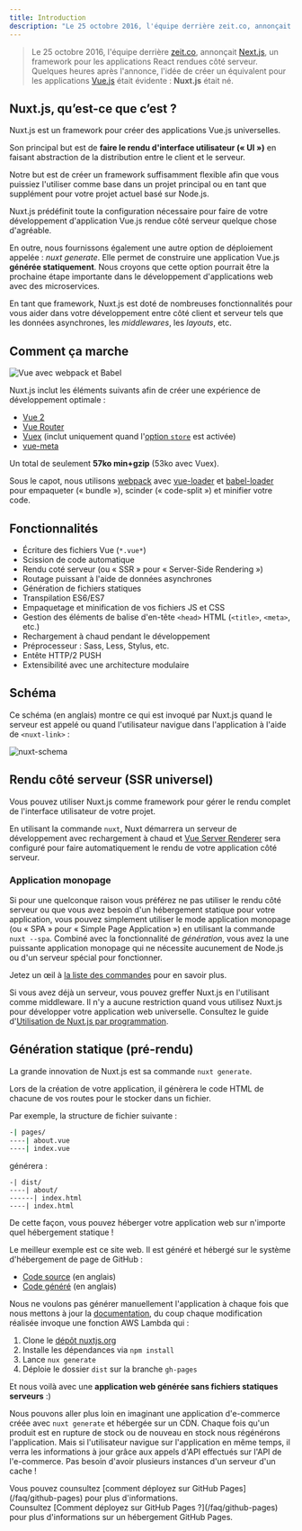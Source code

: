 ```yaml
---
title: Introduction
description: "Le 25 octobre 2016, l'équipe derrière zeit.co, annonçait Next.js, un framework pour les applications React rendues côté serveur. Quelques heures après l'annonce, l'idée de créer un équivalent pour les applications Vue.js était évidente : Nuxt.js était né."
---
```


> Le 25 octobre 2016, l'équipe derrière [zeit.co](https://zeit.co/), annonçait [Next.js](https://zeit.co/blog/next), un framework pour les applications React rendues côté serveur. Quelques heures après l'annonce, l'idée de créer un équivalent pour les applications [Vue.js](https://fr.vuejs.org) était évidente : **Nuxt.js** était né.

## Nuxt.js, qu’est-ce que c’est ?

Nuxt.js est un framework pour créer des applications Vue.js universelles.

Son principal but est de **faire le rendu d'interface utilisateur (« UI »)** en faisant abstraction de la distribution entre le client et le serveur.

Notre but est de créer un framework suffisamment flexible afin que vous puissiez l'utiliser comme base dans un projet principal ou en tant que supplément pour votre projet actuel basé sur Node.js.

Nuxt.js prédéfinit toute la configuration nécessaire pour faire de votre développement d'application Vue.js rendue côté serveur quelque chose d'agréable.

En outre, nous fournissons également une autre option de déploiement appelée : *nuxt generate*. Elle permet de construire une application Vue.js **générée statiquement**.
Nous croyons que cette option pourrait être la prochaine étape importante dans le développement d'applications web avec des microservices.

En tant que framework, Nuxt.js est doté de nombreuses fonctionnalités pour vous aider dans votre développement entre côté client et serveur tels que les données asynchrones, les *middlewares*, les *layouts*, etc.

## Comment ça marche

![Vue avec webpack et Babel](https://i.imgur.com/avEUftE.png)

Nuxt.js inclut les éléments suivants afin de créer une expérience de développement optimale :

- [Vue 2](https://fr.vuejs.org/)
- [Vue Router](https://router.vuejs.org/fr/)
- [Vuex](https://ssr.vuejs.org/fr/) (inclut uniquement quand l'[option `store`](/guide/vuex-store) est activée)
- [vue-meta](https://github.com/declandewet/vue-meta)

Un total de seulement **57ko min+gzip** (53ko avec Vuex).

Sous le capot, nous utilisons [webpack](https://github.com/webpack/webpack) avec [vue-loader](https://github.com/vuejs/vue-loader) et [babel-loader](https://github.com/babel/babel-loader) pour empaqueter (« bundle »), scinder (« code-split ») et minifier votre code.

## Fonctionnalités

- Écriture des fichiers Vue (`*.vue*`)
- Scission de code automatique
- Rendu coté serveur (ou « SSR » pour « Server-Side Rendering »)
- Routage puissant à l'aide de données asynchrones
- Génération de fichiers statiques
- Transpilation ES6/ES7
- Empaquetage et minification de vos fichiers JS et CSS
- Gestion des éléments de balise d'en-tête `<head>` HTML (`<title>`, `<meta>`, etc.)
- Rechargement à chaud pendant le développement
- Préprocesseur : Sass, Less, Stylus, etc.
- Entête HTTP/2 PUSH
- Extensibilité avec une architecture modulaire

## Schéma

Ce schéma (en anglais) montre ce qui est invoqué par Nuxt.js quand le serveur est appelé ou quand l'utilisateur navigue dans l'application à l'aide de `<nuxt-link>` :

![nuxt-schema](/nuxt-schema.png)

## Rendu côté serveur (SSR universel)

Vous pouvez utiliser Nuxt.js comme framework pour gérer le rendu complet de l'interface utilisateur de votre projet.

En utilisant la commande `nuxt`, Nuxt démarrera un serveur de développement avec rechargement à chaud et [Vue Server Renderer](https://ssr.vuejs.org/fr/) sera configuré pour faire automatiquement le rendu de votre application côté serveur.

### Application monopage

Si pour une quelconque raison vous préférez ne pas utiliser le rendu côté serveur ou que vous avez besoin d'un hébergement statique pour votre application, vous pouvez simplement utiliser le mode application monopage (ou « SPA » pour « Simple Page Application ») en utilisant la commande `nuxt --spa`. Combiné avec la fonctionnalité de *génération*, vous avez la une puissante application monopage qui ne nécessite aucunement de Node.js ou d'un serveur spécial pour fonctionner.

Jetez un œil à [la liste des commandes](/guide/commands) pour en savoir plus.

Si vous avez déjà un serveur, vous pouvez greffer Nuxt.js en l'utilisant comme middleware. Il n'y a aucune restriction quand vous utilisez Nuxt.js pour développer votre application web universelle. Consultez le guide d'[Utilisation de Nuxt.js par programmation](/api/nuxt).

## Génération statique (pré-rendu)

La grande innovation de Nuxt.js est sa commande `nuxt generate`.

Lors de la création de votre application, il génèrera le code HTML de chacune de vos routes pour le stocker dans un fichier.

Par exemple, la structure de fichier suivante :

```bash
-| pages/
----| about.vue
----| index.vue
```

générera :

```
-| dist/
----| about/
------| index.html
----| index.html
```

De cette façon, vous pouvez héberger votre application web sur n'importe quel hébergement statique !

Le meilleur exemple est ce site web. Il est généré et hébergé sur le système d'hébergement de page de GitHub :

- [Code source](https://github.com/nuxt/nuxtjs.org) (en anglais)
- [Code généré](https://github.com/nuxt/nuxtjs.org/tree/gh-pages) (en anglais)

Nous ne voulons pas générer manuellement l'application à chaque fois que nous mettons à jour la [documentation](https://github.com/nuxt/docs), du coup chaque modification réalisée invoque une fonction AWS Lambda qui :

1. Clone le [dépôt nuxtjs.org](https://github.com/nuxt/nuxtjs.org)
2. Installe les dépendances via `npm install`
3. Lance `nux generate`
4. Déploie le dossier `dist` sur la branche `gh-pages`

Et nous voilà avec une **application web générée sans fichiers statiques serveurs** :)

Nous pouvons aller plus loin en imaginant une application d'e-commerce créée avec `nuxt generate` et hébergée sur un CDN. Chaque fois qu'un produit est en rupture de stock ou de nouveau en stock nous régénérons l'application. Mais si l'utilisateur navigue sur l'application en même temps, il verra les informations à jour grâce aux appels d'API effectués sur l'API de l'e-commerce. Pas besoin d'avoir plusieurs instances d'un serveur d'un cache !

<div class="Alert">Vous pouvez counsultez [comment déployez sur GitHub Pages](/faq/github-pages) pour plus d'informations.</div>

<div class="Alert">Counsultez [Comment déployez sur GitHub Pages ?](/faq/github-pages) pour plus d'informations sur un hébergement GitHub Pages.</div>
